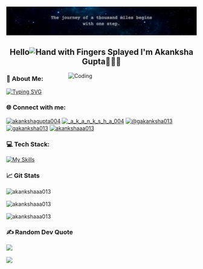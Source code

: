 ![logo](https://github.com/akankshaaa013/akankshaaa013/blob/main/Learn.png)
<h2 align="center">Hello<img src="https://raw.githubusercontent.com/Tarikul-Islam-Anik/Animated-Fluent-Emojis/master/Emojis/Hand%20gestures/Hand%20with%20Fingers%20Splayed.png" alt="Hand with Fingers Splayed" width="22" height="25" /> I'm Akanksha Gupta👩🏻‍💻</h2>

<img align="right" alt="Coding" width="340" src="https://user-images.githubusercontent.com/74038190/221352975-94759904-aa4c-4032-a8ab-b546efb9c478.gif">

### 🌈 About Me:
[![Typing SVG](https://readme-typing-svg.demolab.com?font=Fira+Code&weight=450&size=13&duration=4000&pause=800&color=1A1A1A&multiline=true&random=false&width=520&height=80&&lines=☆+Currently+diving+deep+into+Generative+AI+and+Machine+Learning;➲+Working+as+a+Data+Engineer+%7C+Data+Scraping+%26+Insights;▶+Transforming+raw+data+into+meaningful+stories;❧+Fueled+by+caffeine+%26+curiosity%2C+one+script+at+a+time)](https://git.io/typing-svg)



### 🌐 Connect with me:
<p align="left">
<a href="https://linkedin.com/in/akankshagupta004" target="blank"><img align="center" src="https://raw.githubusercontent.com/rahuldkjain/github-profile-readme-generator/master/src/images/icons/Social/linked-in-alt.svg" alt="akankshagupta004" height="30" width="40" /></a>
<a href="https://instagram.com/_a_k_a_n_k_s_h_a_004" target="blank"><img align="center" src="https://raw.githubusercontent.com/rahuldkjain/github-profile-readme-generator/master/src/images/icons/Social/instagram.svg" alt="_a_k_a_n_k_s_h_a_004" height="30" width="40" /></a>
<a href="https://medium.com/@gakanksha013" target="blank"><img align="center" src="https://raw.githubusercontent.com/rahuldkjain/github-profile-readme-generator/master/src/images/icons/Social/medium.svg" alt="@gakanksha013" height="30" width="40" /></a>
<a href="https://www.leetcode.com/gakanksha013" target="blank"><img align="center" src="https://raw.githubusercontent.com/rahuldkjain/github-profile-readme-generator/master/src/images/icons/Social/leet-code.svg" alt="gakanksha013" height="30" width="40" /></a>
<a href="https://kaggle.com/akankshaaa013" target="blank"><img align="center" src="https://raw.githubusercontent.com/rahuldkjain/github-profile-readme-generator/master/src/images/icons/Social/kaggle.svg" alt="akankshaaa013" height="30" width="40" /></a>
</p>

### 💻 Tech Stack:
[![My Skills](https://skillicons.dev/icons?i=c,cpp,css,html,js,mysql,py,java,react,vscode,azure,bootstrap,docker,git,netlify,npm,powershell&perline=15&theme=dark&)](https://skillicons.dev)


### 📈 Git Stats
<p><img align="center" src="https://github-readme-stats.vercel.app/api/top-langs?username=akankshaaa013&show_icons=true&locale=en&layout=compact&theme=light&hide_border=false&" alt="akankshaaa013" /></p>

<p><img align="center" src="https://github-readme-stats.vercel.app/api?username=akankshaaa013&show_icons=true&locale=en&theme=light&hide_border=false&" alt="akankshaaa013" /></p>

<p><img align="center" src="https://github-readme-streak-stats.herokuapp.com/?user=akankshaaa013&theme=light&hide_border=false&" alt="akankshaaa013" /></p>

### ✍️ Random Dev Quote
![](https://quotes-github-readme.vercel.app/api?type=horizontal&theme=light)

[![](https://visitcount.itsvg.in/api?id=akankshaaa013&icon=1&color=7)](https://visitcount.itsvg.in)
